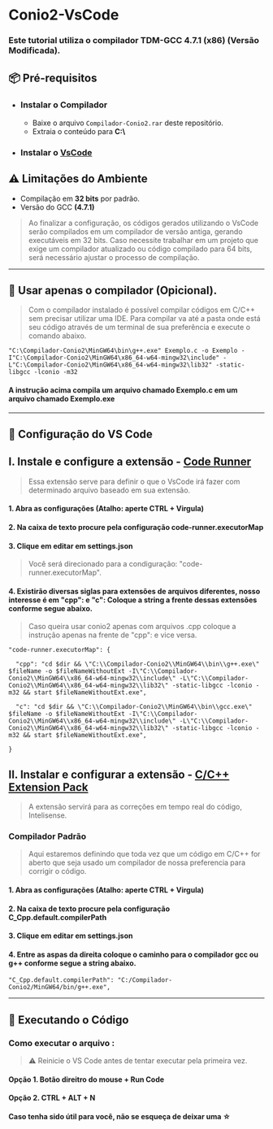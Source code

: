 # Conio2-VsCode
### Este tutorial utiliza o compilador TDM-GCC 4.7.1 (x86) (Versão Modificada).

## 📦 Pré-requisitos
- ###  Instalar o Compilador
    - Baixe o arquivo `Compilador-Conio2.rar` deste repositório. 
    - Extraia o conteúdo para **C:\\**

- ### Instalar o [VsCode](https://code.visualstudio.com/)

## ⚠️ Limitações do Ambiente
- Compilação em **32 bits** por padrão.
- Versão do GCC **(4.7.1)**
> Ao finalizar a configuração, os códigos gerados utilizando o VsCode serão compilados em um compilador de versão antiga, gerando executáveis em 32 bits. Caso necessite trabalhar em um projeto que exige um compilador atualizado ou código compilado para 64 bits, será necessário ajustar o processo de compilação.

***

## 🚩 Usar apenas o compilador (Opicional).
> Com o compilador instalado é possível compilar códigos em C/C++ sem precisar utilizar uma IDE. Para compilar va até a pasta onde está seu código através de um terminal de sua preferência e execute o comando abaixo.

    "C:\Compilador-Conio2\MinGW64\bin\g++.exe" Exemplo.c -o Exemplo -I"C:\Compilador-Conio2\MinGW64\x86_64-w64-mingw32\include" -L"C:\Compilador-Conio2\MinGW64\x86_64-w64-mingw32\lib32" -static-libgcc -lconio -m32
#### A instrução acima compila um arquivo chamado Exemplo.c em um arquivo chamado Exemplo.exe
    
***

## 🔧 Configuração do VS Code
## I. Instale e configure a extensão - [Code Runner](https://marketplace.visualstudio.com/items?itemName=formulahendry.code-runner)
> Essa extensão serve para definir o que o VsCode irá fazer com determinado arquivo baseado em sua extensão.
#### 1. Abra as configurações (Atalho: aperte CTRL + Virgula)
#### 2. Na caixa de texto procure pela configuração code-runner.executorMap
#### 3. Clique em editar em settings.json
> Você será direcionado para a condiguração: "code-runner.executorMap". 
#### 4. Existirão diversas siglas para extensões de arquivos diferentes, nosso interesse é em "cpp": e "c": Coloque a string a frente dessas extensões conforme segue abaixo.
> Caso queira usar conio2 apenas com arquivos .cpp coloque a instrução apenas na frente de "cpp": e vice versa.

    "code-runner.executorMap": {  

      "cpp": "cd $dir && \"C:\\Compilador-Conio2\\MinGW64\\bin\\g++.exe\" $fileName -o $fileNameWithoutExt -I\"C:\\Compilador-Conio2\\MinGW64\\x86_64-w64-mingw32\\include\" -L\"C:\\Compilador-Conio2\\MinGW64\\x86_64-w64-mingw32\\lib32\" -static-libgcc -lconio -m32 && start $fileNameWithoutExt.exe",

      "c": "cd $dir && \"C:\\Compilador-Conio2\\MinGW64\\bin\\gcc.exe\" $fileName -o $fileNameWithoutExt -I\"C:\\Compilador-Conio2\\MinGW64\\x86_64-w64-mingw32\\include\" -L\"C:\\Compilador-Conio2\\MinGW64\\x86_64-w64-mingw32\\lib32\" -static-libgcc -lconio -m32 && start $fileNameWithoutExt.exe",

    }

## II. Instalar e configurar a extensão - [C/C++ Extension Pack](https://marketplace.visualstudio.com/items?itemName=ms-vscode.cpptools-extension-pack)
> A extensão servirá para as correções em tempo real do código, Intelisense.

### Compilador Padrão
> Aqui estaremos definindo que toda vez que um código em C/C++ for aberto que seja usado um compilador de nossa preferencia para corrigir o código.
#### 1. Abra as configurações (Atalho: aperte CTRL + Virgula)
#### 2. Na caixa de texto procure pela configuração C_Cpp.default.compilerPath 
#### 3. Clique em editar em settings.json
#### 4. Entre as aspas da direita coloque o caminho para o compilador gcc ou g++ conforme segue a string abaixo.
    "C_Cpp.default.compilerPath": "C:/Compilador-Conio2/MinGW64/bin/g++.exe",

***

## 🚀 Executando o Código

 ### Como executar o arquivo : 
> ⚠️ Reinicie o VS Code antes de tentar executar pela primeira vez.
#### Opção 1. Botão direitro do mouse + Run Code  
#### Opção 2. CTRL + ALT + N

#### Caso tenha sido útil para você, não se esqueça de deixar uma ☆
